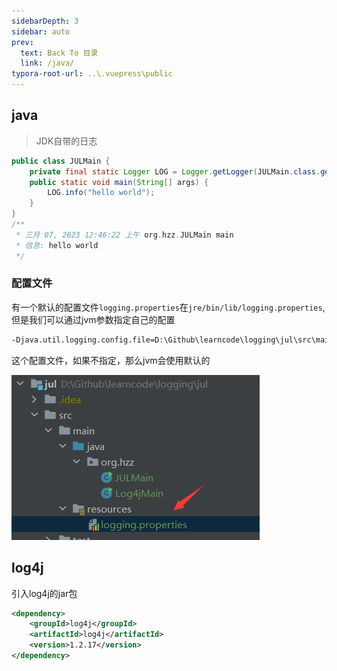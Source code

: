 ```yaml
---
sidebarDepth: 3
sidebar: auto
prev:
  text: Back To 目录
  link: /java/
typora-root-url: ..\.vuepress\public
---
```




## java

> JDK自带的日志

```java
public class JULMain {
    private final static Logger LOG = Logger.getLogger(JULMain.class.getName());
    public static void main(String[] args) {
        LOG.info("hello world");
    }
}
/**
 * 三月 07, 2023 12:46:22 上午 org.hzz.JULMain main
 * 信息: hello world
 */
```

### 配置文件

有一个默认的配置文件`logging.properties`在`jre/bin/lib/logging.properties`,但是我们可以通过jvm参数指定自己的配置

```sh
-Djava.util.logging.config.file=D:\Github\learncode\logging\jul\src\main\resources\logging.properties
```

这个配置文件，如果不指定，那么jvm会使用默认的

![image-20230307011846509](/images/java/image-20230307011846509.png)

## log4j

引入log4j的jar包

```xml
<dependency>
    <groupId>log4j</groupId>
    <artifactId>log4j</artifactId>
    <version>1.2.17</version>
</dependency>
```

